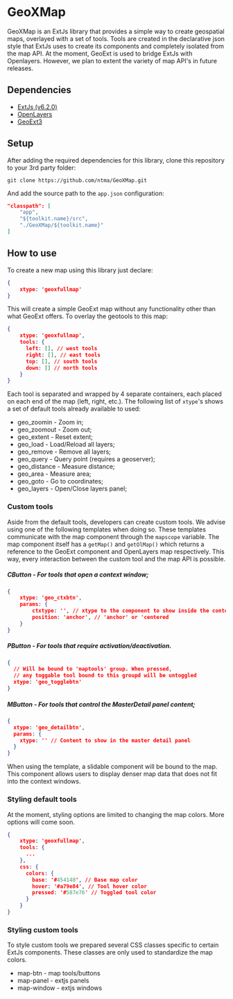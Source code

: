 # GeoXMap

GeoXMap is an ExtJs library that provides a simple way to create geospatial maps, overlayed with a set of tools.
Tools are created in the declarative json style that ExtJs uses to create its components and completely isolated from 
the map API. At the moment, GeoExt is used to bridge ExtJs with Openlayers. However, we plan to extent the variety of 
map API's in future releases.

## Dependencies

- [ExtJs (v6.2.0)]()
- [OpenLayers](https://openlayers.org/download/) 
- [GeoExt3](https://github.com/geoext/geoext3) 

## Setup

After adding the required dependencies for this library, clone this repository to your 3rd party folder:

```
git clone https://github.com/ntma/GeoXMap.git
```

And add the source path to the `app.json` configuration:

```json
"classpath": [
    "app",
    "${toolkit.name}/src",
    "./GeoXMap/${toolkit.name}"
]
```

## How to use

To create a new map using this library just declare:
```json
{
    xtype: 'geoxfullmap'
}
```

This will create a simple GeoExt map without any functionality other than what GeoExt offers.
To overlay the geotools to this map: 
```json
{
    xtype: 'geoxfullmap',
    tools: {
      left: [], // west tools
      right: [], // east tools
      top: [], // south tools
      down: [] // north tools
    }
}
```

Each tool is separated and wrapped by 4 separate containers, each placed on each end of the map (left, right, etc.). 
The following list of `xtype`'s shows a set of default tools already available to used:

- geo_zoomin - Zoom in;
- geo_zoomout - Zoom out;
- geo_extent - Reset extent;
- geo_load - Load/Reload all layers;
- geo_remove - Remove all layers;
- geo_query - Query point (requires a geoserver);
- geo_distance - Measure distance;
- geo_area - Measure area;
- geo_goto - Go to coordinates;
- geo_layers - Open/Close layers panel;

### Custom tools 

Aside from the default tools, developers can create custom tools. We advise using one of the following templates 
when doing so. These templates communicate with the map component through the `mapscope` variable. The map component itself 
has a `getMap()` and `getOlMap()` which returns a reference to the GeoExt component and OpenLayers map respectively. This 
way, every interaction between the custom tool and the map API is possible.

##### CButton - For tools that open a context window;
```json
{
    xtype: 'geo_ctxbtn',
    params: {
        ctxtype: '', // xtype to the component to show inside the context,
        position: 'anchor', // 'anchor' or 'centered
    }
}
```
##### PButton - For tools that require activation/deactivation.
```json
{
  // Will be bound to 'maptools' group. When pressed,
  // any toggable tool bound to this groupd will be untoggled
  xtype: 'geo_togglebtn'
}
```

##### MButton - For tools that control the MasterDetail panel content;
```json
{
  xtype: 'geo_detailbtn',
  params: {
    xtype: '' // Content to show in the master detail panel
  }
}
```

When using the template, a slidable component will be bound to the map. This component allows users to display 
denser map data that does not fit into the context windows. 


### Styling default tools

At the moment, styling options are limited to changing the map colors. More options will come soon.

```json
{
    xtype: 'geoxfullmap',
    tools: {
      ...
    },
    css: {
      colors: {
        base: '#454140', // Base map color
        hover: '#a79e84', // Tool hover color
        pressed: '#587e76' // Toggled tool color
      }
    }
}
```

### Styling custom tools

To style custom tools we prepared several CSS classes specific to certain ExtJs components. These classes are only used
to standardize the map colors.

- map-btn - map tools/buttons
- map-panel - extjs panels 
- map-window - extjs windows
